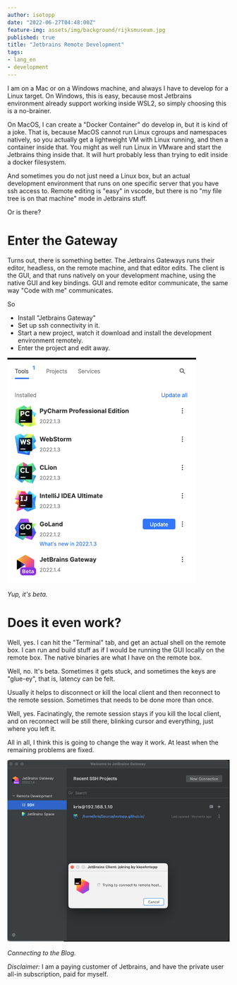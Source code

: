 ```yaml
---
author: isotopp
date: "2022-06-27T04:48:00Z"
feature-img: assets/img/background/rijksmuseum.jpg
published: true
title: "Jetbrains Remote Development"
tags:
- lang_en
- development
---
```


I am on a Mac or on a Windows machine, and always I have to develop for a Linux target.
On Windows, this is easy, because most Jetbrains environment already support working inside WSL2, so simply choosing this is a no-brainer.

On MacOS, I can create a "Docker Container" do develop in, but it is kind of a joke.
That is, because MacOS cannot run Linux cgroups and namespaces natively, so you actually get a lightweight VM with Linux running, and then a container inside that.
You might as well run Linux in VMware and start the Jetbrains thing inside that.
It will hurt probably less than trying to edit inside a docker filesystem.

And sometimes you do not just need a Linux box, but an actual development environment that runs on one specific server that you have ssh access to.
Remote editing is "easy" in vscode, but there is no "my file tree is on that machine" mode in Jetbrains stuff.

Or is there?

# Enter the Gateway

Turns out, there is something better.
The Jetbrains Gateways runs their editor, headless, on the remote machine, and that editor edits.
The client is the GUI, and that runs natively on your development machine, using the native GUI and key bindings.
GUI and remote editor communicate, the same way "Code with me" communicates.

So

- Install "Jetbrains Gateway"
- Set up ssh connectivity in it.
- Start a new project, watch it download and install the development environment remotely.
- Enter the project and edit away.

![](/uploads/2022/06/jetbrains-gateway1.png)

*Yup, it's beta.*

# Does it even work?

Well, yes.
I can hit the "Terminal" tab, and get an actual shell on the remote box.
I can run and build stuff as if I would be running the GUI locally on the remote box.
The native binaries are what I have on the remote box.

Well, no.
It's beta.
Sometimes it gets stuck, and sometimes the keys are "glue-ey", that is, latency can be felt.

Usually it helps to disconnect or kill the local client and then reconnect to the remote session.
Sometimes that needs to be done more than once.

Well, yes.
Facinatingly, the remote session stays if you kill the local client, and on reconnect will be still there, blinking cursor and everything, just where you left it.

All in all, I think this is going to change the way it work. At least when the remaining problems are fixed.

![](/uploads/2022/06/jetbrains-gateway2.png)

*Connecting to the Blog.*

*Disclaimer:* I am a paying customer of Jetbrains, and have the private user all-in subscription, paid for myself.
